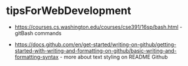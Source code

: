 # tipsForWebDevelopment
- https://courses.cs.washington.edu/courses/cse391/16sp/bash.html - gitBash commands

- https://docs.github.com/en/get-started/writing-on-github/getting-started-with-writing-and-formatting-on-github/basic-writing-and-formatting-syntax - more about text styling on README Github


